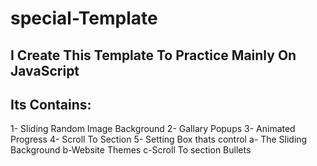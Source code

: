 # special-Template
## I Create This Template To Practice Mainly On JavaScript
## Its Contains: 
1- Sliding Random Image Background
2- Gallary Popups
3- Animated Progress
4- Scroll To Section 
5- Setting Box thats control
  a- The Sliding Background
  b-Website Themes
  c-Scroll To section Bullets 
